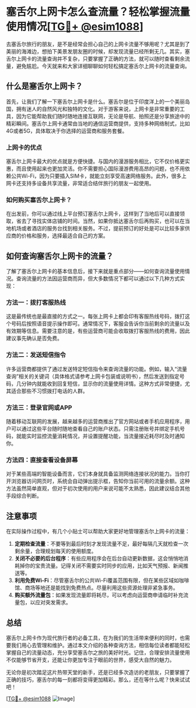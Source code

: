 # 塞舌尔上网卡怎么查流量？轻松掌握流量使用情况[[TG💪+ @esim1088](https://t.me/s/esim1088)]

去塞舌尔旅行的朋友，是不是经常会担心自己的上网卡流量不够用呢？尤其是到了美丽的海滩边，想拍下美景发朋友圈的时候，却发现流量已经所剩无几。其实，塞舌尔上网卡的流量查询并不复杂，只要掌握了正确的方法，就可以随时查看剩余流量，避免尴尬。今天就来和大家详细聊聊如何轻松搞定塞舌尔上网卡的流量查询。

## 什么是塞舌尔上网卡？

首先，让我们了解一下塞舌尔上网卡是什么。塞舌尔是位于印度洋上的一个美丽岛国，拥有迷人的自然风光和独特的文化。对于游客来说，上网卡是非常重要的工具，因为它能帮助我们随时随地连接互联网，无论是导航、拍照还是分享旅途中的精彩瞬间。塞舌尔上网卡通常由当地的通信运营商提供，支持多种网络制式，比如4G或者5G，具体取决于你选择的运营商和服务套餐。

### 上网卡的优点

塞舌尔上网卡最大的优点就是方便快捷。与国内的漫游服务相比，它不仅价格更实惠，而且使用起来也更加灵活。你不需要担心国际漫游费用高昂的问题，也不用依赖公共Wi-Fi，因为只要插入SIM卡，就能立刻享受高速网络服务。此外，很多上网卡还支持多设备共享流量，非常适合结伴旅行的朋友一起使用。

### 如何购买塞舌尔上网卡？

在出发前，你可以通过线上平台预订塞舌尔上网卡，这样到了当地后可以直接领取，省去了寻找实体店铺的时间。当然，如果你抵达塞舌尔后再购买，也可以在当地机场或者酒店的服务台找到相关服务。不过，提前预订的好处是可以比较多家供应商的价格和服务，选择最适合自己的方案。

## 如何查询塞舌尔上网卡的流量？

了解了塞舌尔上网卡的基本信息后，接下来就是重点部分——如何查询流量使用情况。查询流量的方法因运营商而异，但大多数情况下都可以通过以下几种方式实现：

### 方法一：拨打客服热线

这是最传统也是最直接的方式之一。每张上网卡上都会印有客服热线号码，拨打这个号码后按照语音提示操作即可。通常情况下，客服会告诉你当前剩余的流量以及有效期等信息。需要注意的是，有些运营商可能会收取拨打客服热线的费用，因此建议事先确认是否免费。

### 方法二：发送短信指令

许多运营商都提供了通过发送特定短信指令来查询流量的功能。例如，输入“流量查询”相关的关键词（具体格式请参考上网卡包装或说明书），然后发送到指定号码，几分钟内就能收到回复短信，显示你的流量使用详情。这种方式非常便捷，尤其适合那些不习惯拨打电话的人群。

### 方法三：登录官网或APP

随着移动互联网的发展，越来越多的运营商推出了官方网站或者手机应用程序，用户可以通过这些平台随时随地查看自己的账户状态。只需注册账号并绑定手机号码，就能实时监控流量消耗情况，并设置提醒功能，当流量接近耗尽时及时通知你。

### 方法四：直接查看设备屏幕

对于某些高端的智能设备而言，它们本身就具备监测网络连接状况的能力。当你打开浏览器访问网页时，系统会自动弹出提示框，告知你当前可用的流量余额。这种方法虽然简单直观，但对于初次使用的用户来说可能不太熟悉，因此建议结合其他手段综合判断。

## 注意事项

在实际操作过程中，有几个小贴士可以帮助大家更好地管理塞舌尔上网卡的流量：

1. **定期检查流量**：不要等到最后时刻才发现流量不足，最好每隔几天就检查一次剩余量，合理规划每天的使用额度。
2. **关闭不必要的后台程序**：有些应用程序会在后台自动更新数据，这会悄悄地消耗掉你的宝贵流量。记得关闭不需要实时同步的应用，比如天气预报、新闻推送等。
3. **利用免费Wi-Fi**：尽管塞舌尔的公共Wi-Fi覆盖范围有限，但在某些区域如咖啡馆、商场等地还是能找到免费热点。尽量利用这些资源处理非紧急事务。
4. **购买额外流量包**：如果发现流量即将耗尽，可以考虑向运营商申请临时补充流量包，以应对突发需求。

## 总结

塞舌尔上网卡作为现代旅行者的必备工具，在为我们的生活带来便利的同时，也需要我们用心去管理和维护。通过本文介绍的各种查询方法，相信每位读者都能轻松掌握自己的流量动态，充分享受塞舌尔之旅的美好时光。记住，合理安排流量使用不仅能够节省开支，还能让你更加专注于眼前的世界，感受大自然的魅力。

无论你是初次踏足这片热带天堂的新手，还是已经多次造访的老朋友，只要掌握了正确的技巧，塞舌尔的每一刻都将变得更加精彩。那么，还在等什么呢？快来试试吧！

[[TG💪+ @esim1088](https://t.me/s/esim1088) ![Image](https://i.postimg.cc/4NQfJmqS/Snipaste-2025-05-13-00-14-12.png)]